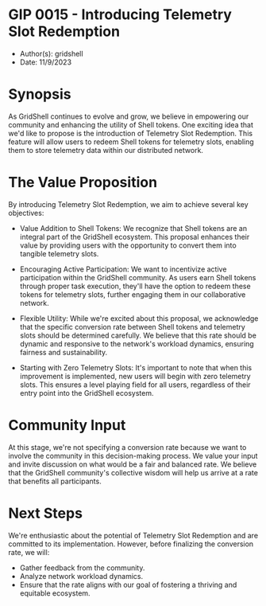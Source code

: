 # GIP 0015 - Introducing Telemetry Slot Redemption

- Author(s): gridshell
- Date: 11/9/2023

# Synopsis
As GridShell continues to evolve and grow, we believe in empowering our community and enhancing the utility of Shell tokens. 
One exciting idea that we'd like to propose is the introduction of Telemetry Slot Redemption. This feature will allow users to redeem Shell tokens for telemetry slots, 
enabling them to store telemetry data within our distributed network.


# The Value Proposition

By introducing Telemetry Slot Redemption, we aim to achieve several key objectives:

- Value Addition to Shell Tokens: We recognize that Shell tokens are an integral part of the GridShell ecosystem. This proposal enhances their value by providing users with the opportunity to convert them into tangible telemetry slots.

- Encouraging Active Participation: We want to incentivize active participation within the GridShell community. As users earn Shell tokens through proper task execution, they'll have the option to redeem these tokens for telemetry slots, further engaging them in our collaborative network.

- Flexible Utility: While we're excited about this proposal, we acknowledge that the specific conversion rate between Shell tokens and telemetry slots should be determined carefully. We believe that this rate should be dynamic and responsive to the network's workload dynamics, ensuring fairness and sustainability.

- Starting with Zero Telemetry Slots: It's important to note that when this improvement is implemented, new users will begin with zero telemetry slots. This ensures a level playing field for all users, regardless of their entry point into the GridShell ecosystem.

# Community Input

At this stage, we're not specifying a conversion rate because we want to involve the community in this decision-making process. 
We value your input and invite discussion on what would be a fair and balanced rate. We believe that the GridShell community's collective wisdom will help us arrive at a rate that benefits all participants.

# Next Steps

We're enthusiastic about the potential of Telemetry Slot Redemption and are committed to its implementation. However, before finalizing the conversion rate, we will:

- Gather feedback from the community.
- Analyze network workload dynamics.
- Ensure that the rate aligns with our goal of fostering a thriving and equitable ecosystem.

